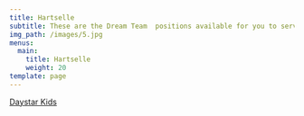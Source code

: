 ```yaml
---
title: Hartselle
subtitle: These are the Dream Team  positions available for you to serve.
img_path: /images/5.jpg
menus:
  main:
    title: Hartselle
    weight: 20
template: page
---
```

<a href="https://daystarchurch.churchcenter.com/people/forms/78693" data-open-in-church-center-modal="true">Daystar Kids</a>
